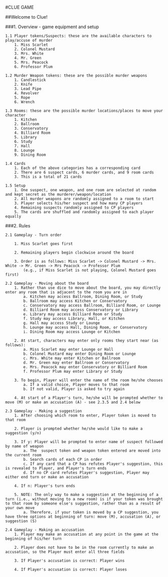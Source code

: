 #CLUE GAME

##Welcome to Clue!

###1. Overview - game equipment and setup

	1.1 Player tokens/Suspects: these are the available characters to play/accuse of murder  
		1. Miss Scarlet   
		2. Colonel Mustard   
		3. Mrs. White   
		4. Mr. Green  
		5. Mrs. Peacock   
		6. Professor Plum   

	1.2 Murder Weapon tokens: these are the possible murder weapons  
		1. Candlestick  
		2. Knife  
		3. Lead Pipe  
		4. Revolver  
		5. Rope  
		6. Wrench  

	1.3 Rooms: these are the possible murder locations/places to move your character  
		1. Kitchen   
		2. Ballroom  
		3. Conservatory   
		4. Billiard Room  
		5. Library  
		6. Study  
		7. Hall  
		8. Lounge   
		9. Dining Room  

	1.4 Cards  
		1. Each of the above categories has a corresponding card  
		2. There are 6 suspect cards, 6 murder cards, and 9 room cards  
		3. This is a total of 21 cards  

	1.5 Setup
		1. One suspect, one weapon, and one room are selected at random and kept secret as the murderer/weapon/location
		2. All murder weapons are randomly assigned to a room to start
		3. Player selects his/her suspect and how many CP players
		4. Remaining suspects randomly assigned to CP players
		5. The cards are shuffled and randomly assigned to each player equally

###2. Rules

	2.1 Gameplay - Turn order

		1. Miss Scarlet goes first

		2. Remaining players begin clockwise around the board

		3. Order is as follows: Miss Scarlet -> Colonel Mustard -> Mrs. White -> Mr. Green -> Mrs Peacock -> Professor Plum
			(e.g., if Miss Scarlet is not playing, Colonel Mustard goes first) 

	2.2 Gameplay - Moving about the board
		1. Rather than use dice to move about the board, you may directly enter any room that is adjacent to the room you are in
			a. Kitchen may access Ballroom, Dining Room, or Study
			b. Ballroom may access Kitchen or Conservatory
			c. Conservatory may access Ballroom, Billiard Room, or Lounge
			d. Billiard Room may access Conservatory or Library
			e. Library may access Billiard Room or Study
			f. Study may access Library, Hall, or Kitchen
			g. Hall may access Study or Lounge
			h. Lounge may access Hall, Dining Room, or Conservatory
			i. Dining Room may access Lounge or Kitchen

		2. At start, characters may enter only rooms they start near (as follows):
			a. Miss Scarlet may enter Lounge or Hall
			b. Colonel Mustard may enter Dining Room or Lounge
			c. Mrs. White may enter Kitchen or Ballroom
			d. Mr. Green may enter Ballroom or Conservatory
			e. Mrs. Peacock may enter Conservatory or Billiard Room
			f. Professor Plum may enter Library or Study

		3. To begin, Player will enter the name of the room he/she chooses
			a. If a valid choice, Player moves to that room
			b. If not valid, Player is asked to try again

		4. At start of a Player's turn, he/she will be prompted whether to move (M) or make an accusation (A) - see 2.3.5 and 2.4 below

	2.3 Gameplay - Making a suggestion
		1. After choosing which room to enter, Player token is moved to that room

		2. Player is prompted whether he/she would like to make a suggestion (y/n)

		3. If y: Player will be prompted to enter name of suspect followed by name of weapon
			a. The  suspect token and weapon token entered are moved into the current room
			b. Search cards of each CP in order
			c. If any card that a CP has refutes Player's suggestion, this is revealed to Player, and Player's turn ends
			d. If no CP card refutes Player's suggestion, Player may either end turn or make an accusation

		4. If n: Player's turn ends

		5. NOTE: The only way to make a suggestion at the beginning of a turn (i.e., without moving to a new room) is if your token was brought to that room by someone else's suggestion, rather than as a result of your own move
			a. Therefore, if your token is moved by a CP suggestion, you have three options at beginning of turn: move (M), accusation (A), or suggestion (S)

	2.4 Gameplay - Making an accusation
		1. Player may make an accusation at any point in the game at the beginning of his/her turn

		2. Player does not have to be in the room currently to make an accusation, so the Player must enter all three fields

		3. If Player's accusation is correct: Player wins

		4. If Player's accusation is correct: Player loses










